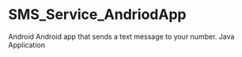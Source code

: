 # SMS_Service_AndriodApp
Android Android app that sends a text message to your number. Java Application
